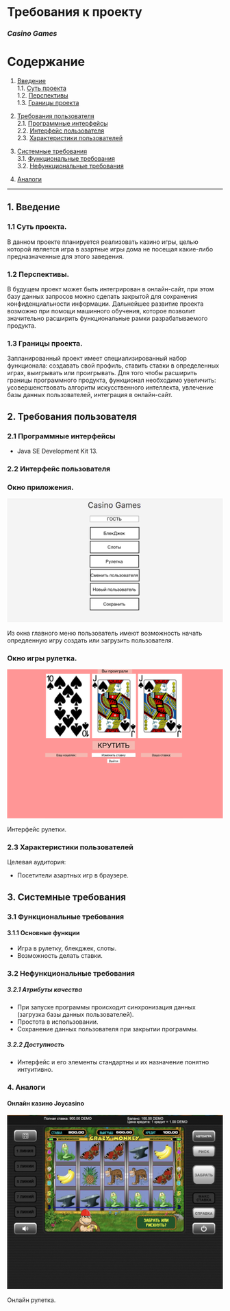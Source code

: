 # Требования к проекту  
### *Casino Games*


# Содержание

 1.	[Введение](#1)   
   1.1. [Суть проекта](#1.1)    
   1.2. [Перспективы](#1.2)  
   1.3.  [Границы проекта](#1.3)  
 
 2.	[Требования пользователя](#2)   
   2.1. [Программные интерфейсы](#2.1)   
   2.2. [Интерфейс пользователя](#2.2)   
   2.3. [Характеристики пользователей](#2.3) 
   
 3.	[Системные требования](#3)    
   3.1. [Функциональные требования](#3.1)   
   3.2. [Нефункциональные требования](#3.2)   
         
 4.	[Аналоги](#4) 
 
---
##  1.	Введение <a name="1"></a>   

###     1.1	Суть проекта.<a name="1.1"></a>
В данном проекте планируется реализовать казино игры, целью которой является игра в азартные игры дома не посещая какие-либо предназначенные для этого заведения. 

###     1.2 Перспективы.<a name="1.2"></a> 
В будущем проект может быть интегрирован в онлайн-сайт, при этом базу данных запросов можно сделать закрытой для сохранения конфиденциальности информации.
Дальнейшее развитие проекта возможно при помощи машинного обучения, которое позволит значительно расширить функциональные рамки разрабатываемого продукта.

###     1.3 Границы проекта.<a name="1.3"></a>      
Запланированный проект имеет специализированный набор функционала: создавать свой профиль, ставить ставки в определенных играх, выигрывать или проигрывать. Для того чтобы расширить границы программного продукта, функционал необходимо увеличить: усовершенствовать алгоритм искусственного интеллекта, увлечение базы данных пользователей, интеграция в онлайн-сайт.

## 2.	Требования пользователя<a name="2"></a> 

### 2.1	Программные интерфейсы<a name="2.1"></a>   
- Java SE Development Kit 13. 

### 2.2	Интерфейс пользователя<a name="2.2"></a>   
### Окно приложения.
![alt text](https://github.com/shmouk/JACKPOTSmachine/blob/master/Mokups/%20Start.png)  

Из окна главного меню пользователь имеют возможность начать опредленную игру создать или загрузить пользователя.

### Окно игры рулетка.
![alt text](https://github.com/shmouk/JACKPOTSmachine/blob/master/Mokups/Roulette.png)

Интерфейс рулетки.

### 2.3	Характеристики пользователей<a name="2.3"></a>   
Целевая аудитория:  
- Посетители азартных игр в браузере.


## 3. Системные требования<a name="3"></a>   

### 3.1 Функциональные требования<a name="3.1"></a> 
#### 3.1.1 Основные функции 
 -	Игра в рулетку, блекджек, слоты.
 -	Возможность делать ставки.

### 3.2	Нефункциональные требования<a name="3.2"></a> 
##### 3.2.1	Атрибуты качества
-	При запуске программы происходит синхронизация данных (загрузка базы данных пользователей).
- Простота в использовании.
-	Сохранение данных пользователя при закрытии программы.
##### 	3.2.2	Доступность
-	Интерфейс и его элементы стандартны и их назначение понятно интуитивно.  

### 4. Аналоги<a name="4"></a> 

#### Онлайн казино Joycasino

![alt text](https://github.com/shmouk/JACKPOTSmachine/blob/master/Images/joycasino.png)

Онлайн рулетка.

